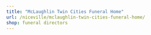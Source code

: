 ```yaml
---
title: "McLaughlin Twin Cities Funeral Home"
url: /niceville/mclaughlin-twin-cities-funeral-home/
shop: funeral directors
---
```

